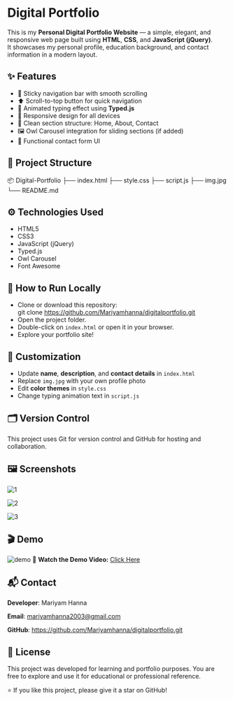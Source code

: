 # Digital Portfolio
This is my **Personal Digital Portfolio Website** — a simple, elegant, and responsive web page built using **HTML**, **CSS**, and **JavaScript (jQuery)**.  
It showcases my personal profile, education background, and contact information in a modern layout.


## ✨ Features
- 📌 Sticky navigation bar with smooth scrolling  
- ⬆️ Scroll-to-top button for quick navigation  
- 💬 Animated typing effect using **Typed.js**  
- 🧭 Responsive design for all devices  
- 🧠 Clean section structure: Home, About, Contact  
- 🖼️ Owl Carousel integration for sliding sections (if added)  
- 📧 Functional contact form UI  

##  📁 Project Structure

📦 Digital-Portfolio
├── index.html
├── style.css
├── script.js
├── img.jpg
└── README.md



## ⚙️ Technologies Used
- HTML5
- CSS3
- JavaScript (jQuery)
- Typed.js
- Owl Carousel
- Font Awesome


##  🚀 How to Run Locally
- Clone or download this repository:  
  git clone https://github.com/Mariyamhanna/digitalportfolio.git
- Open the project folder.
- Double-click on `index.html` or open it in your browser.
- Explore your portfolio site!

##  🧩 Customization
- Update **name**, **description**, and **contact details** in `index.html`
- Replace `img.jpg` with your own profile photo
- Edit **color themes** in `style.css`
- Change typing animation text in `script.js`

##  🗂 Version Control
This project uses Git for version control and GitHub for hosting and collaboration.


## 🖼 Screenshots
![1](https://github.com/user-attachments/assets/dbe7e9e9-7e79-4659-8699-77fc305181ae)

![2](https://github.com/user-attachments/assets/3c02c756-b9fb-4cf3-b53b-d6b715ad41fd)

![3](https://github.com/user-attachments/assets/b842e638-6f23-42be-8b30-7159129197d3)
##  🎬 Demo
![demo](https://img.icons8.com/color/48/000000/play-button-circled.png) 🔹 **Watch the Demo Video:** [Click Here](https://youtu.be/FLmlytKVYLU)

##  📬 Contact
**Developer**: Mariyam Hanna

**Email**: mariyamhanna2003@gmail.com

**GitHub**: https://github.com/Mariyamhanna/digitalportfolio.git


##  📄 License
This project was developed for learning and portfolio purposes. You are free to explore and use it for educational or professional reference.

⭐ If you like this project, please give it a star on GitHub!


